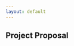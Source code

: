 ```yaml
---
layout: default
---
```


## Project Proposal

<object data="csc461pp.pdf" width="1000" height="1000" type='application/pdf'></object>

